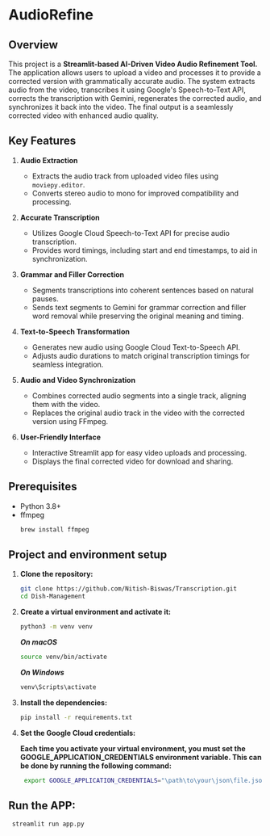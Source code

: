 # AudioRefine

## Overview
This project is a **Streamlit-based AI-Driven Video Audio Refinement Tool.** The application allows users to upload a video and processes it to provide a corrected version with grammatically accurate audio. The system extracts audio from the video, transcribes it using Google's Speech-to-Text API, corrects the transcription with Gemini, regenerates the corrected audio, and synchronizes it back into the video. The final output is a seamlessly corrected video with enhanced audio quality.

## Key Features

1. **Audio Extraction**
   - Extracts the audio track from uploaded video files using `moviepy.editor`.
   - Converts stereo audio to mono for improved compatibility and processing.

2. **Accurate Transcription**
   - Utilizes Google Cloud Speech-to-Text API for precise audio transcription.
   - Provides word timings, including start and end timestamps, to aid in synchronization.

3. **Grammar and Filler Correction**
   - Segments transcriptions into coherent sentences based on natural pauses.
   - Sends text segments to Gemini for grammar correction and filler word removal while preserving the original meaning and timing.

4. **Text-to-Speech Transformation**
   - Generates new audio using Google Cloud Text-to-Speech API.
   - Adjusts audio durations to match original transcription timings for seamless integration.

5. **Audio and Video Synchronization**
   - Combines corrected audio segments into a single track, aligning them with the video.
   - Replaces the original audio track in the video with the corrected version using FFmpeg.

6. **User-Friendly Interface**
   - Interactive Streamlit app for easy video uploads and processing.
   - Displays the final corrected video for download and sharing.



## Prerequisites

- Python 3.8+
- ffmpeg
  ```sh
  brew install ffmpeg
  ```


## Project and environment setup
  
 1. **Clone the repository:**

    ```sh
    git clone https://github.com/Nitish-Biswas/Transcription.git
    cd Dish-Management
    ```
2. **Create a virtual environment and activate it:**

    ```sh
    python3 -m venv venv
    ```
    
   ***On macOS***
   ```sh
   source venv/bin/activate
   ```
   
   ***On Windows***
   ```sh
   venv\Scripts\activate
   ```


3. **Install the dependencies:**

    ```sh
    pip install -r requirements.txt
    ```


4. **Set the Google Cloud credentials:**

   ****Each time you activate your virtual environment, you must set the GOOGLE_APPLICATION_CREDENTIALS environment variable. This can be done by running the following command:****

   ```sh
    export GOOGLE_APPLICATION_CREDENTIALS="\path\to\your\json\file.json "
    ```

## Run the APP:

   ```sh
    streamlit run app.py
   ```




